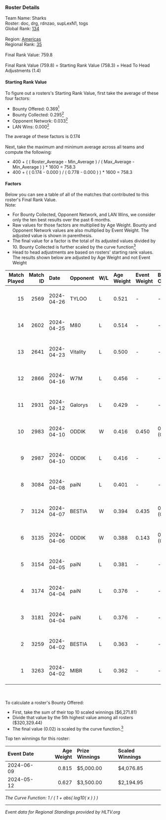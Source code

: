### Roster Details<br />
Team Name: Sharks<br />
Roster: doc, drg, rdnzao, supLexN1, togs<br />
Global Rank: [134](../standings_global.md)<br />
<br />
Region: [Americas]( ../standings_americas.md)<br />
Regional Rank: [35]( ../standings_americas.md)<br />
<br />
Final Rank Value:  759.8<br />
<br />
Final Rank Value (759.8) = Starting Rank Value (758.3) + Head To Head Adjustments (1.4)<br />

#### Starting Rank Value<br />
To figure out a rosters's Starting Rank Value, first take the average of these four factors:<br />
- Bounty Offered: 0.369[<sup>1</sup>](#table2)
- Bounty Collected: 0.295[<sup>2</sup>](#table1)
- Opponent Network: 0.033[<sup>2</sup>](#table1)
- LAN Wins: 0.000[<sup>2</sup>](#table1)

The average of these factors is 0.174<br />
<br />
Next, take the maximum and minimum average across all teams and compute the following:<br />
- 400 + ( ( Roster_Average - Min_Average ) / ( Max_Average - Min_Average ) ) * 1600 = 758.3
- 400 + ( ( 0.174 - 0.000 ) / ( 0.778 - 0.000 ) ) * 1600 = 758.3


#### Factors<br />
Below you can see a table of all of the matches that contributed to this roster's Final Rank Value.<br />
Note:<br />

- For Bounty Collected, Opponent Network, and LAN Wins, we consider only the ten best results over the past 6 months.
- Raw values for those factors are multiplied by Age Weight. Bounty and Opponent Network values are also multiplied by Event Weight. The adjusted value is shown in parenthesis.
- The final value for a factor is the total of its adjusted values divided by 10. Bounty Collected is further scaled by the curve function[<sup>3</sup>](#curveFunction)
- Head to head adjustments are based on rosters' starting rank values. The results shown below are adjusted by Age Weight and not Event Weight
<span id="table1"></span><br />


| Match Played | Match ID | Date       | Opponent | W/L | Age Weight | Event Weight | Bounty Collected | Opponent Network | LAN Wins  | H2H Adj. | Roster                            |
| -: | -: | :- | :- | :- | :- | :- | :- | :- | :- | -: | :- |
|           15 |     2569 | 2024-04-26 | TYLOO    | L   | 0.521      | -            | -                | -                | -         |    -8.29 | doc, drg, rdnzao, supLexN1, togs  |
|           14 |     2602 | 2024-04-25 | M80      | L   | 0.514      | -            | -                | -                | -         |    -1.14 | doc, drg, rdnzao, supLexN1, togs  |
|           13 |     2641 | 2024-04-23 | Vitality | L   | 0.500      | -            | -                | -                | -         |    -0.04 | doc, drg, rdnzao, supLexN1, togs  |
|           12 |     2866 | 2024-04-16 | W7M      | L   | 0.456      | -            | -                | -                | -         |    -5.97 | doc, drg, rdnzao, supLexN1, togs  |
|           11 |     2931 | 2024-04-12 | Galorys  | L   | 0.429      | -            | -                | -                | -         |    -4.47 | doc, drg, rdnzao, supLexN1, togs  |
|           10 |     2983 | 2024-04-10 | ODDIK    | W   | 0.416      | 0.450        | 0.099 (0.019)    | 0.805 (0.151)    | 0 (0.000) |     9.62 | doc, drg, lukiz, rdnzao, supLexN1 |
|            9 |     2987 | 2024-04-10 | ODDIK    | L   | 0.416      | -            | -                | -                | -         |    -3.51 | doc, drg, lukiz, rdnzao, supLexN1 |
|            8 |     3084 | 2024-04-08 | paiN     | L   | 0.401      | -            | -                | -                | -         |    -0.35 | doc, drg, rdnzao, supLexN1, togs  |
|            7 |     3124 | 2024-04-07 | BESTIA   | W   | 0.394      | 0.435        | 0.096 (0.016)    | 0.776 (0.133)    | 0 (0.000) |     9.65 | doc, drg, rdnzao, supLexN1, togs  |
|            6 |     3135 | 2024-04-06 | ODDIK    | W   | 0.388      | 0.143        | 0.099 (0.005)    | 0.805 (0.045)    | 0 (0.000) |     9.42 | doc, drg, gafolo, supLexN1, togs  |
|            5 |     3154 | 2024-04-05 | paiN     | L   | 0.381      | -            | -                | -                | -         |    -0.29 | doc, drg, gafolo, supLexN1, togs  |
|            4 |     3174 | 2024-04-04 | paiN     | L   | 0.376      | -            | -                | -                | -         |    -0.28 | doc, drg, gafolo, supLexN1, togs  |
|            3 |     3181 | 2024-04-04 | paiN     | L   | 0.376      | -            | -                | -                | -         |    -0.28 | doc, drg, gafolo, supLexN1, togs  |
|            2 |     3259 | 2024-04-02 | BESTIA   | L   | 0.363      | -            | -                | -                | -         |    -2.34 | doc, drg, rdnzao, supLexN1, togs  |
|            1 |     3263 | 2024-04-02 | MIBR     | L   | 0.362      | -            | -                | -                | -         |    -0.30 | doc, drg, rdnzao, supLexN1, togs  |

<br />
<span id="table2"></span><br />
To calculate a roster's Bounty Offered:<br />

- First, take the sum of their top 10 scaled winnings ($6,271.81)
- Divide that value by the 5th highest value among all rosters ($320,329.44)
- The final value (0.02) is scaled by the curve function.[<sup>3</sup>](#curveFunction)

Top ten winnings for this roster:<br />

| Event Date | Age Weight | Prize Winnings | Scaled Winnings |
| :- | -: | :- | :- |
| 2024-06-09 |      0.815 | $5,000.00      | $4,076.85       |
| 2024-05-12 |      0.627 | $3,500.00      | $2,194.95       |


<span id="curveFunction"></span>_The Curve Function: 1 / ( 1 + abs( log10( x ) ) )_<br />

---
_Event data for Regional Standings provided by HLTV.org_<br />

